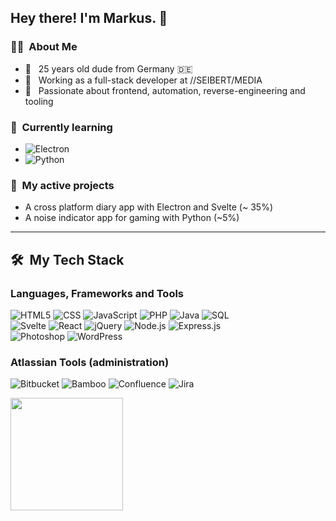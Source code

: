 ## Hey there! I'm Markus. 🖖

### 👨‍💻 &nbsp;About Me

- 🤙 &nbsp; 25 years old dude from Germany 🇩🇪
- 💼 &nbsp; Working as a full-stack developer at //SEIBERT/MEDIA
- 💯 &nbsp; Passionate about frontend, automation, reverse-engineering and tooling

### 📖 &nbsp;Currently learning

- ![Electron](https://img.shields.io/badge/-Electron-333333?style=flat&logo=electron)
- ![Python](https://img.shields.io/badge/-Python-333333?style=flat&logo=python)

### 🔬 &nbsp;My active projects

- A cross platform diary app with Electron and Svelte (~ 35%)
- A noise indicator app for gaming with Python (~5%)

---

## 🛠 &nbsp;My Tech Stack

### Languages, Frameworks and Tools

![HTML5](https://img.shields.io/badge/-HTML-333333?style=flat&logo=HTML5)
![CSS](https://img.shields.io/badge/-CSS-333333?style=flat&logo=CSS3&logoColor=1572B6)
![JavaScript](https://img.shields.io/badge/-JavaScript-333333?style=flat&logo=javascript)
![PHP](https://img.shields.io/badge/-PHP-333333?style=flat&logo=php)
![Java](https://img.shields.io/badge/-Java-333333?style=flat&logo=java)
![SQL](https://img.shields.io/badge/-SQL-333333?style=flat&logo=mysql)
<br>
![Svelte](https://img.shields.io/badge/-Svelte_%E2%99%A5-333333?style=flat&logo=svelte)
![React](https://img.shields.io/badge/-React-333333?style=flat&logo=react)
![jQuery](https://img.shields.io/badge/-jQuery-333333?style=flat&logo=jquery)
![Node.js](https://img.shields.io/badge/-Node.js-333333?style=flat&logo=node.js)
![Express.js](https://img.shields.io/badge/-Express.js-333333?style=flat&logo=express)
<br>
![Photoshop](https://img.shields.io/badge/-Photoshop-333333?style=flat&logo=adobe-photoshop)
![WordPress](https://img.shields.io/badge/-WordPress-333333?style=flat&logo=wordpress)

### Atlassian Tools (administration)

![Bitbucket](https://img.shields.io/badge/-Bitbucket-333333?style=flat&logo=bitbucket&logoColor=blue)
![Bamboo](https://img.shields.io/badge/-Bamboo-333333?style=flat&logo=bamboo&logoColor=blue)
![Confluence](https://img.shields.io/badge/-Confluence-333333?style=flat&logo=confluence&logoColor=blue)
![Jira](https://img.shields.io/badge/-Jira-333333?style=flat&logo=jira&logoColor=blue)

<!-- <img height="180em" src="https://github-readme-stats.vercel.app/api?username=mriot&theme=dracula&show_icons=true&count_private=true" /> -->
<img height="180em" src="https://github-readme-stats.vercel.app/api/top-langs/?username=mriot&theme=dracula&layout=compact&langs_count=10&count_private=true" />
